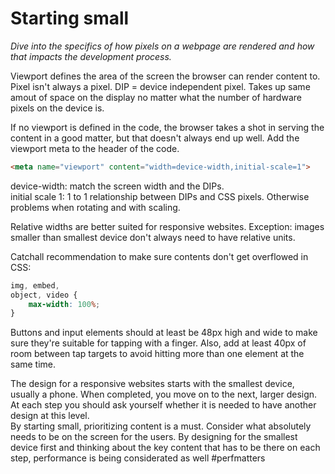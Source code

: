 # Starting small

*Dive into the specifics of how pixels on a webpage are rendered and how that impacts the development process.*

Viewport defines the area of the screen the browser can render content to. 
Pixel isn't always a pixel. DIP = device independent pixel. Takes up same amout of space on the display no matter what the number of hardware pixels on the device is. 

If no viewport is defined in the code, the browser takes a shot in serving the content in a good matter, but that doesn't always end up well.
Add the viewport meta to the header of the code.

```html
<meta name="viewport" content="width=device-width,initial-scale=1">
```  

device-width: match the screen width and the DIPs.  
initial scale 1: 1 to 1 relationship between DIPs and CSS pixels. Otherwise problems when rotating and with scaling.

Relative widths are better suited for responsive websites. Exception: images smaller than smallest device don't always need to have relative units.

Catchall recommendation to make sure contents don't get overflowed in CSS:  
```css
img, embed,
object, video {
    max-width: 100%;
}
```

Buttons and input elements should at least be 48px high and wide to make sure they're suitable for tapping with a finger. Also, add at least 40px of room between tap targets to avoid hitting more than one element at the same time.  

The design for a responsive websites starts with the smallest device, usually a phone. When completed, you move on to the next, larger design. At each step you should ask yourself whether it is needed to have another design at this level.  
By starting small, prioritizing content is a must. Consider what absolutely needs to be on the screen for the users. 
By designing for the smallest device first and thinking about the key content that has to be there on each step, performance is being considerated as well #perfmatters  

